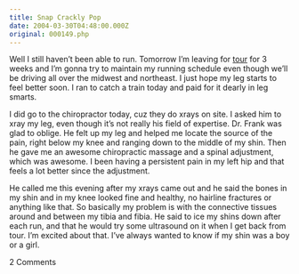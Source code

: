 ```yaml
---
title: Snap Crackly Pop
date: 2004-03-30T04:48:00.000Z
original: 000149.php
---
```


Well I still haven’t been able to run. Tomorrow I’m leaving for <a href="https://www.pascal.com/tour">tour</a> for 3 weeks and I’m gonna try to maintain my running schedule even though we’ll be driving all over the midwest and northeast. I just hope my leg starts to feel better soon. I ran to catch a train today and paid for it dearly in leg smarts.

I did go to the chiropractor today, cuz they do xrays on site. I asked him to xray my leg, even though it’s not really his field of expertise. Dr. Frank was glad to oblige. He felt up my leg and helped me locate the source of the pain, right below my knee and ranging down to the middle of my shin. Then he gave me an awesome chiropractic massage and a spinal adjustment, which was awesome. I been having a persistent pain in my left hip and that feels a lot better since the adjustment.

He called me this evening after my xrays came out and he said the bones in my shin and in my knee looked fine and healthy, no hairline fractures or anything like that. So basically my problem is with the connective tissues around and between my tibia and fibia. He said to ice my shins down after each run, and that he would try some ultrasound on it when I get back from tour. I’m excited about that. I’ve always wanted to know if my shin was a boy or a girl.

<span class="commentheader">2 Comments</span>

<!-- <div class="commentdivider">
<span class="commentauthorbox">Posted by <a href="mailto&#58;Lauren&#64;balthrop&#46;com">Bama</a></span>
<span class="commentdatebox">Tuesday, March 30, 2004</span>
<span class="commenttimebox">12:22 AM</span>
</div>
<div class="commentbody">aww i bet it has two little testicles. michael the shin.

now give me money. i have to pay my phone bill.

AHHHHHH MONEY!!!!!!!</div>

<div class="commentdivider">
<span class="commentauthorbox">Posted by <a href="http://www.pascal.com/cgi-bin/mt/mt-comments.cgi?__mode=red&id=652">andrea</a></span>
<span class="commentdatebox">Tuesday, March 30, 2004</span>
<span class="commenttimebox"> 5:32 PM</span>
</div>
<div class="commentbody">I found your site while checking out Nottingham’s site…I am a member of Rivendell Co-op (the purple house)…I see that you are bringing your tour to Madison and to DeKalb, IL as well–which is where I am from…I’ll try to catch your show!</div> -->
